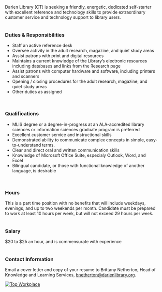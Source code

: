 Darien Library (CT) is seeking a friendly, energetic, dedicated self-starter with excellent reference and technology skills to provide extraordinary customer service and technology support to library users.
<br />
<br />
### Duties & Responsibilities
* Staff an active reference desk
* Oversee activity in the adult research, magazine, and quiet study areas
* Assist patrons with print and digital resources
* Maintains a current knowledge of the Library’s electronic resources including databases and links from the Research page
* Assist patrons with computer hardware and software, including printers and scanners
* Opening / closing procedures for the adult research, magazine, and quiet study areas
* Other duties as assigned
<br />

### Qualifications
* MLIS degree or a degree-in-progress at an ALA-accredited library sciences or information sciences graduate program is preferred
* Excellent customer service and instructional skills
* Demonstrated ability to communicate complex concepts in simple, easy-to-understand terms.
* Clear and direct oral and written communication skills
* Knowledge of Microsoft Office Suite, especialy Outlook, Word, and Excel
* Bilingual candidate, or those with functional knowledge of another language, is desirable
<br />

### Hours
This is a part time position with no benefits that will include weekdays, evenings, and up to two weekends per month. Candidate must be prepared to work at least 10 hours per week, but will not exceed 29 hours per week.
<br />
<br />

### Salary 
$20 to $25 an hour, and is commensurate with experience 
<br />
<br />

### Contact Information
Email a cover letter and copy of your resume to Brittany Netherton, Head of Knowledge and Learning Services, [bnetherton@darienlibrary.org](mailto:bnetherton@darienlibrary.org "Brittany Netherton").

<div class="row margin-bottom-20">
<div class="col-md-3">
<a href="https://dar.to/2Re2Gd7"><img class="img-responsive" src="/uploads/logos/2018_top_places_to_work_award.jpg" alt="Top Workplace" /></a>
</div>
</div>